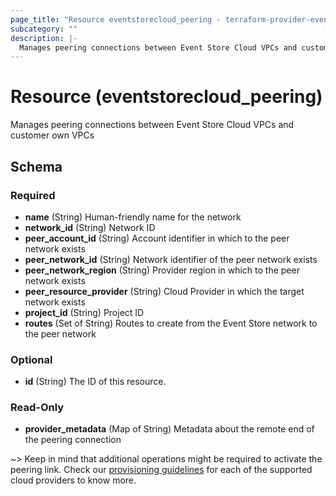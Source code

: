 ```yaml
---
page_title: "Resource eventstorecloud_peering - terraform-provider-eventstorecloud"
subcategory: ""
description: |-
  Manages peering connections between Event Store Cloud VPCs and customer own VPCs
---
```


# Resource (eventstorecloud_peering)

Manages peering connections between Event Store Cloud VPCs and customer own VPCs



<!-- schema generated by tfplugindocs -->
## Schema

### Required

- **name** (String) Human-friendly name for the network
- **network_id** (String) Network ID
- **peer_account_id** (String) Account identifier in which to the peer network exists
- **peer_network_id** (String) Network identifier of the peer network exists
- **peer_network_region** (String) Provider region in which to the peer network exists
- **peer_resource_provider** (String) Cloud Provider in which the target network exists
- **project_id** (String) Project ID
- **routes** (Set of String) Routes to create from the Event Store network to the peer network

### Optional

- **id** (String) The ID of this resource.

### Read-Only

- **provider_metadata** (Map of String) Metadata about the remote end of the peering connection



~> Keep in mind that additional operations might be required to activate the peering link. Check our [provisioning guidelines](https://developers.eventstore.com/cloud/provision/) for each of the supported cloud providers to know more.

